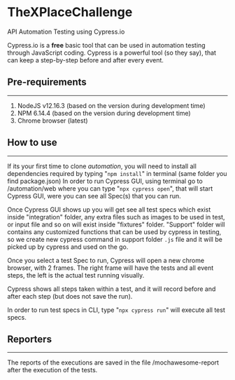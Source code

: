 # TheXPlaceChallenge
API Automation Testing using Cypress.io

Cypress.io is a **free** basic tool that can be used in automation testing through JavaScript coding.
Cypress is a powerful tool (so they say), that can keep a step-by-step before and after every event.


## Pre-requirements
---
1. NodeJS v12.16.3 (based on the version during development time) 
2. NPM 6.14.4 (based on the version during development time) 
3. Chrome browser (latest) 


## How to use
---
If its your first time to clone *automation*, you will need to install all dependencies required by typing "```npm install```" in terminal (same folder you find package.json) 
In order to run Cypress GUI, using terminal go to <repo folder>/automation/web where you can type "```npx cypress open```", that will start Cypress GUI, were you can see all Spec(s) that you can run. 

Once Cypress GUI shows up you will get see all test specs which exist inside "integration" folder, any extra files such as images to be used in test, or input file and so on will exist inside "fixtures" folder. 
"Support" folder will contains any customized functions that can be used by cypress in testing, so we create new cypress command in support folder ```.js``` file and it will be picked up by cypress and used on the go.

Once you select a test Spec to run, Cypress will open a new chrome browser, with 2 frames.
The right frame will have the tests and all event steps, the left is the actual test running visually.

Cypress shows all steps taken within a test, and it will record before and after each step (but does not save the run).

In order to run test specs in CLI, type "```npx cypress run```" will execute all test specs. 

## Reporters
---

The reports of the executions are saved in the file /mochawesome-report after the execution of the tests.
